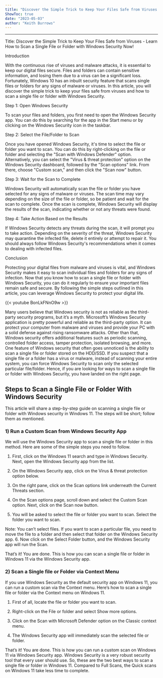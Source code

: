 ```yaml
---
title: "Discover the Simple Trick to Keep Your Files Safe from Viruses - Learn How to Scan a Single File or Folder with Windows Security Now!"
ShowToc: true 
date: "2023-05-03"
author: "Keith Burrows"
---
```

*****
Title: Discover the Simple Trick to Keep Your Files Safe from Viruses - Learn How to Scan a Single File or Folder with Windows Security Now!

Introduction

With the continuous rise of viruses and malware attacks, it is essential to keep our digital files secure. Files and folders can contain sensitive information, and losing them due to a virus can be a significant loss. Fortunately, Windows 10 has an inbuilt security feature that scans single files or folders for any signs of malware or viruses. In this article, you will discover the simple trick to keep your files safe from viruses and how to scan a single file or folder with Windows Security.

Step 1: Open Windows Security

To scan your files and folders, you first need to open the Windows Security app. You can do this by searching for the app in the Start menu or by clicking on the Windows Security icon in the taskbar.

Step 2: Select the File/Folder to Scan

Once you have opened Windows Security, it's time to select the file or folder you want to scan. You can do this by right-clicking on the file or folder and selecting the "Scan with Windows Defender" option. Alternatively, you can select the "Virus & threat protection" option on the Windows Security dashboard, followed by the "Scan options" link. From there, choose "Custom scan," and then click the "Scan now" button.

Step 3: Wait for the Scan to Complete

Windows Security will automatically scan the file or folder you have selected for any signs of malware or viruses. The scan time may vary depending on the size of the file or folder, so be patient and wait for the scan to complete. Once the scan is complete, Windows Security will display the results of the scan, indicating whether or not any threats were found.

Step 4: Take Action Based on the Results

If Windows Security detects any threats during the scan, it will prompt you to take action. Depending on the severity of the threat, Windows Security may quarantine the infected file, delete it entirely or attempt to repair it. You should always follow Windows Security's recommendations when it comes to dealing with infected files.

Conclusion

Protecting your digital files from malware and viruses is vital, and Windows Security makes it easy to scan individual files and folders for any signs of infection. Now that you know how to scan a single file or folder with Windows Security, you can do it regularly to ensure your important files remain safe and secure. By following the simple steps outlined in this article, you can leverage Windows Security to protect your digital life.

{{< youtube BonLkFNnO9w >}} 



Many users believe that Windows security is not as reliable as the third-party security programs, but it’s a myth. Microsoft’s Windows Security application is pretty powerful and reliable as the third-party option. It can protect your computer from malware and viruses and provide your PC with a solid defense against rising ransomware attacks.
Other than that, Windows security offers additional features such as periodic scanning, controlled folder access, tamper protection, isolated browsing, and more. One feature of Windows security that often goes unnoticed is the ability to scan a single file or folder stored on the HDD/SSD.
If you suspect that a single file or a folder has a virus or malware, instead of scanning your entire system, you can force Windows Security to scan only the selected particular file/folder. Hence, if you are looking for ways to scan a single file or folder with Windows Security, you have landed on the right page.

 
## Steps to Scan a Single File or Folder With Windows Security


This article will share a step-by-step guide on scanning a single file or folder with Windows security in Windows 11. The steps will be short; follow them as mentioned.

 
### 1) Run a Custom Scan from Windows Security App


We will use the Windows Security app to scan a single file or folder in this method. Here are some of the simple steps you need to follow.
1. First, click on the Windows 11 search and type in Windows Security. Next, open the Windows Security app from the list.

2. On the Windows Security app, click on the Virus & threat protection option below.

3. On the right pane, click on the Scan options link underneath the Current Threats section.

4. On the Scan options page, scroll down and select the Custom Scan option. Next, click on the Scan now button.

5. You will be asked to select the file or folder you want to scan. Select the folder you want to scan.

Note: You can’t select files. If you want to scan a particular file, you need to move the file to a folder and then select that folder on the Windows Security app.
6. Now click on the Select Folder button, and the Windows Security app will run the Scan.

That’s it! You are done. This is how you can scan a single file or folder in Windows 11 via the Windows Security app.

 
### 2) Scan a Single file or Folder via Context Menu


If you use Windows Security as the default security app on Windows 11, you can run a custom scan via the Context menu. Here’s how to scan a single file or folder via the Context menu on Windows 11.
1. First of all, locate the file or folder you want to scan.
2. Right-click on the File or folder and select Show more options.

3. Click on the Scan with Microsoft Defender option on the Classic context menu.

4. The Windows Security app will immediately scan the selected file or folder.

That’s it! You are done. This is how you can run a custom scan on Windows 11 via Windows Security app.
Windows Security is a very robust security tool that every user should use. So, these are the two best ways to scan a single file or folder in Windows 11. Compared to Full Scans, the Quick scans on Windows 11 take less time to complete.





